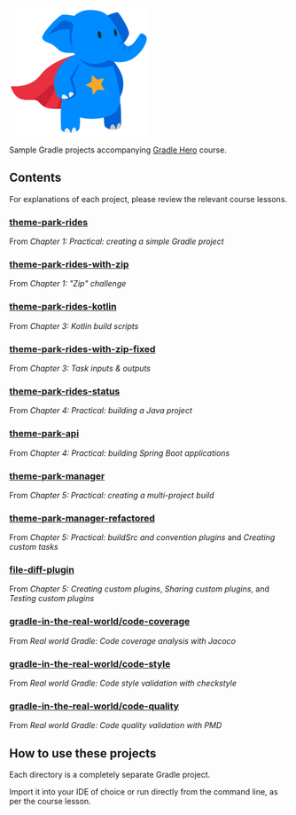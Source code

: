 [![Gradle Hero](gradle-hero.png)](https://learn.tomgregory.com/courses/gradle-hero)

Sample Gradle projects accompanying [Gradle Hero](https://learn.tomgregory.com/courses/gradle-hero) course.

## Contents

For explanations of each project, please review the relevant course lessons.

### [theme-park-rides](theme-park-rides)
From _Chapter 1: Practical: creating a simple Gradle project_
### [theme-park-rides-with-zip](theme-park-rides-with-zip)
From _Chapter 1: "Zip" challenge_
### [theme-park-rides-kotlin](theme-park-rides-kotlin)
From _Chapter 3: Kotlin build scripts_
### [theme-park-rides-with-zip-fixed](theme-park-rides-with-zip-fixed)
From _Chapter 3: Task inputs & outputs_
### [theme-park-rides-status](theme-park-rides-status)
From _Chapter 4: Practical: building a Java project_
### [theme-park-api](theme-park-api)
From _Chapter 4: Practical: building Spring Boot applications_
### [theme-park-manager](theme-park-manager)
From _Chapter 5: Practical: creating a multi-project build_
### [theme-park-manager-refactored](theme-park-manager-refactored)
From _Chapter 5: Practical: buildSrc and convention plugins_ and _Creating custom tasks_
### [file-diff-plugin](file-diff-plugin)
From _Chapter 5: Creating custom plugins_, _Sharing custom plugins_, and _Testing custom plugins_
### [gradle-in-the-real-world/code-coverage](gradle-in-the-real-world/code-coverage)
From _Real world Gradle: Code coverage analysis with Jacoco_
### [gradle-in-the-real-world/code-style](gradle-in-the-real-world/code-style)
From _Real world Gradle: Code style validation with checkstyle_
### [gradle-in-the-real-world/code-quality](gradle-in-the-real-world/code-quality)
From _Real world Gradle: Code quality validation with PMD_

## How to use these projects

Each directory is a completely separate Gradle project. 

Import it into your IDE of choice or run directly from the command line, as per the course lesson. 